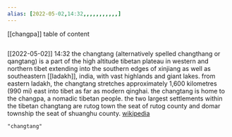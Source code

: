 ```yaml
---
alias: [2022-05-02,14:32,,,,,,,,,,,]
---
```

[[changpa]]
table of content
```toc
```

[[2022-05-02]] 14:32
the changtang (alternatively spelled changthang or qangtang) is a part of the high altitude tibetan plateau in western and northern tibet extending into the southern edges of xinjiang as well as southeastern [[ladakh]], india, with vast highlands and giant lakes. from eastern ladakh, the changtang stretches approximately 1,600 kilometres (990 mi) east into tibet as far as modern qinghai. the changtang is home to the changpa, a nomadic tibetan people. the two largest settlements within the tibetan changtang are rutog town the seat of rutog county and domar township the seat of shuanghu county.
[wikipedia](https://en.wikipedia.org/wiki/changtang)
```query
"changtang"
```